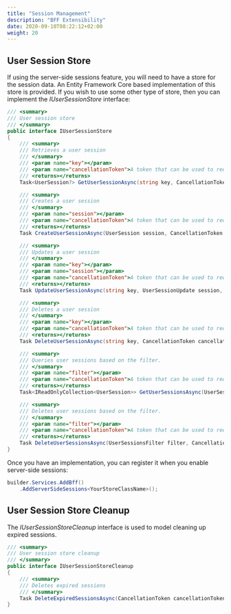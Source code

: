 ```yaml
---
title: "Session Management"
description: "BFF Extensibility"
date: 2020-09-10T08:22:12+02:00
weight: 20
---
```


## User Session Store

If using the server-side sessions feature, you will need to have a store for the session data.
An Entity Framework Core based implementation of this store is provided. 
If you wish to use some other type of store, then you can implement the *IUserSessionStore* interface:

```cs
/// <summary>
/// User session store
/// </summary>
public interface IUserSessionStore
{
    /// <summary>
    /// Retrieves a user session
    /// </summary>
    /// <param name="key"></param>
    /// <param name="cancellationToken">A token that can be used to request cancellation of the asynchronous operation.</param>
    /// <returns></returns>
    Task<UserSession?> GetUserSessionAsync(string key, CancellationToken cancellationToken = default);

    /// <summary>
    /// Creates a user session
    /// </summary>
    /// <param name="session"></param>
    /// <param name="cancellationToken">A token that can be used to request cancellation of the asynchronous operation.</param>
    /// <returns></returns>
    Task CreateUserSessionAsync(UserSession session, CancellationToken cancellationToken = default);

    /// <summary>
    /// Updates a user session
    /// </summary>
    /// <param name="key"></param>
    /// <param name="session"></param>
    /// <param name="cancellationToken">A token that can be used to request cancellation of the asynchronous operation.</param>
    /// <returns></returns>
    Task UpdateUserSessionAsync(string key, UserSessionUpdate session, CancellationToken cancellationToken = default);

    /// <summary>
    /// Deletes a user session
    /// </summary>
    /// <param name="key"></param>
    /// <param name="cancellationToken">A token that can be used to request cancellation of the asynchronous operation.</param>
    /// <returns></returns>
    Task DeleteUserSessionAsync(string key, CancellationToken cancellationToken = default);

    /// <summary>
    /// Queries user sessions based on the filter.
    /// </summary>
    /// <param name="filter"></param>
    /// <param name="cancellationToken">A token that can be used to request cancellation of the asynchronous operation.</param>
    /// <returns></returns>
    Task<IReadOnlyCollection<UserSession>> GetUserSessionsAsync(UserSessionsFilter filter, CancellationToken cancellationToken = default);

    /// <summary>
    /// Deletes user sessions based on the filter.
    /// </summary>
    /// <param name="filter"></param>
    /// <param name="cancellationToken">A token that can be used to request cancellation of the asynchronous operation.</param>
    /// <returns></returns>
    Task DeleteUserSessionsAsync(UserSessionsFilter filter, CancellationToken cancellationToken = default);
}
```

Once you have an implementation, you can register it when you enable server-side sessions:

```csharp
builder.Services.AddBff()
    .AddServerSideSessions<YourStoreClassName>();

```

## User Session Store Cleanup

The *IUserSessionStoreCleanup* interface is used to model cleaning up expired sessions.

```csharp
/// <summary>
/// User session store cleanup
/// </summary>
public interface IUserSessionStoreCleanup
{
    /// <summary>
    /// Deletes expired sessions
    /// </summary>
    Task DeleteExpiredSessionsAsync(CancellationToken cancellationToken = default);
}
```
